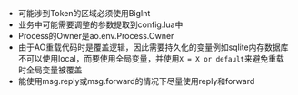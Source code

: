 - 可能涉到Token的区域必须使用BigInt
- 业务中可能需要调整的参数提取到config.lua中
- Process的Owner是ao.env.Process.Owner
- 由于AO重载代码时是覆盖逻辑，因此需要持久化的变量例如sqlite内存数据库不可以使用local，而要使用全局变量，并使用`X = X or default`来避免重载时全局变量被覆盖
- 能使用msg.reply或msg.forward的情况下尽量使用reply和forward